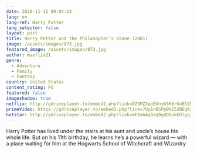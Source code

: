 ```yaml
---
date: 2020-11-11 00:04:14
lang: en
lang-ref: Harry Potter
lang_selector: false
layout: post
title: Harry Potter and the Philosopher’s Stone (2001)
image: /assets/images/873.jpg
featured_image: /assets/images/873.jpg
author: maxflix21
genre:
  - Adventure
  - Family
  - Fantasy
country: United States
content_rating: PG
featured: false
imageshadow: true
netflix: http://gdriveplayer.to/embed2.php?link=DZSMZ3qoEUnyb5K9rGoElQ5tyKcFlVSrLlYh2804pJzbcqn%252FMg%252F8bRLENqGEpSCEXqQ37gyOOaq6Y2XHlp0sVdo1RHBwgdXlVYEla8caOSMa5IwwurqyMIjjgl1ny9UT6mUxRFFxP%252FHly4R13j6ra9fJSE5lEl1aWnH78sgiPLBUA9nNXf8YCu0i02pvbySNaKuvnz9kTfDbZ1G%252F9%252B3CL6ht969PUwRA%252BozyO6HGbenuBWWComsORb9CN3Kb4L5oDOGSDWgC309H5Mfa5daGNw2nGYRvXamxA5oXuiy6jXJVlmH%252BZZulcW%252BkAvnQ%252FR9u8%253D
primeVideo: https://gdriveplayer.to/embed2.php?link=7UyEnB5PpB%252BEq%252BO21Q8B5AvXlOwhVWbOvfRvJpv7aAyvz4r3AjE50ompCyWAAPTqE43dZmlr5UY2%252FUDeSRcYecW2rST0aDtnjvhauB3mvK8Y4OTfEaRP5X3ACh8jry5sQ5i9vVARsNT9fe%252FTXVQJi6dJUOy4HNboBkiiYX55x5tkdu0sMZv1DxrlwWBk23QEs%253D&ns21=true&v=2&default_res=360
hotstar: http://gdriveplayer.to/embed2.php?link=mFEmAAqGeq9gdDIukEDlygZup%252FQBMRiBHT2zSCWhl%252FwUUUqP1QTpeYiO7Olj8sDzlzcVikM9iIzixpTQ%252BxJ9uRZZa5Ptsk665rbe8kXWzmH8F2RdF7nV%252FYUUpB%252FKcuIYUM2ShNA2ZBGIgFvoTX8ykMWEiHhDwyVNeffDwd68qktCjcITIWhe1pMC2ndIS5qGFVVaTBv9uGXCn2iWDFAeDD
---
```

Harry Potter has lived under the stairs at his aunt and uncle’s house his whole life. But on his 11th birthday, he learns he’s a powerful wizard — with a place waiting for him at the Hogwarts School of Witchcraft and Wizardry